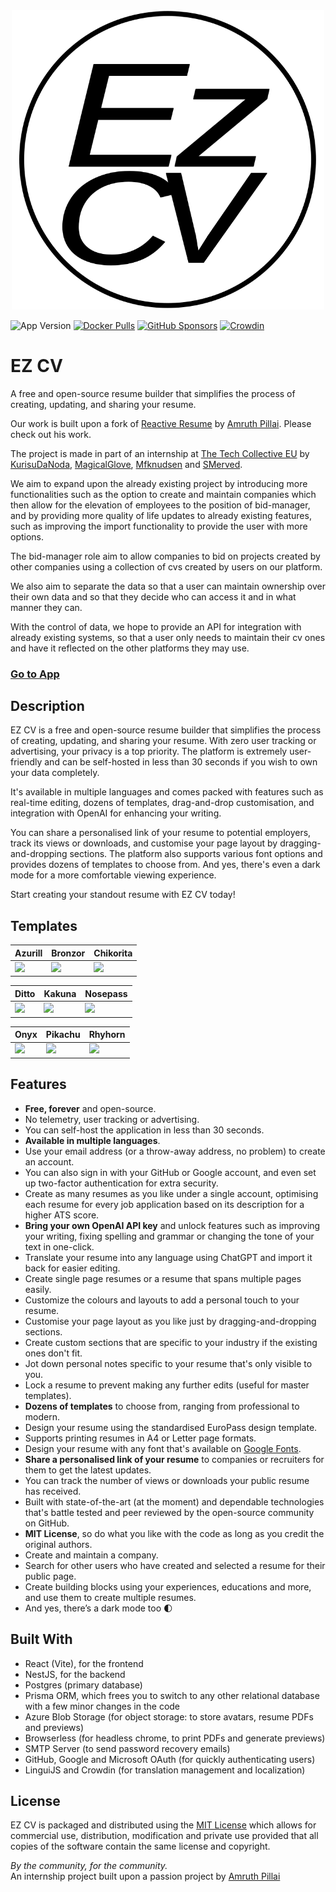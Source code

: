<div style="text-align: center;">
  <img src ="apps/client/public/logo/light.svg" width="500" alt="Eample Image">
</div>

![App Version](https://img.shields.io/github/package-json/version/The-Elite-Task-Force/EZ-CV?label=version)
[![Docker Pulls](https://img.shields.io/docker/pulls/mfknudsen/ez-cv)](https://hub.docker.com/repository/docker/mfknudsen/ez-cv)
[![GitHub Sponsors](https://img.shields.io/github/sponsors/The-Elite-Task-Force)](https://github.com/sponsors/The-Elite-Task-Force)
[![Crowdin](https://badges.crowdin.net/reactive-resume/localized.svg)](https://crowdin.com/project/reactive-resume)

# EZ CV

A free and open-source resume builder that simplifies the process of creating, updating, and sharing your resume.

Our work is built upon a fork of [Reactive Resume](https://github.com/AmruthPillai/Reactive-Resume) by [Amruth Pillai](https://www.amruthpillai.com/). Please check out his work.

The project is made in part of an internship at [The Tech Collective EU](https://github.com/thetechcollective) by
[KurisuDaNoda](https://github.com/KurisuDaNoda),
[MagicalGlove](https://github.com/MagicalGlove),
[Mfknudsen](https://github.com/Mfknudsen) and
[SMerved](https://github.com/SMerved).

We aim to expand upon the already existing project by introducing more functionalities such as the option to create and maintain companies which then allow for the elevation of employees to the position of bid-manager,
and by providing more quality of life updates to already existing features, such as improving the import functionality to provide the user with more options.

The bid-manager role aim to allow companies to bid on projects created by other companies using a collection of cvs created by users on our platform.

We also aim to separate the data so that a user can maintain ownership over their own data and so that they decide who can access it and in what manner they can.

With the control of data, we hope to provide an API for integration with already existing systems, so that a user only needs to maintain their cv ones and have it reflected on the other platforms they may use.

### [Go to App](https://dev.ezcv.thetechcollective.dev/)

## Description

EZ CV is a free and open-source resume builder that simplifies the process of creating, updating, and sharing your resume. With zero user tracking or advertising, your privacy is a top priority. The platform is extremely user-friendly and can be self-hosted in less than 30 seconds if you wish to own your data completely.

It's available in multiple languages and comes packed with features such as real-time editing, dozens of templates, drag-and-drop customisation, and integration with OpenAI for enhancing your writing.

You can share a personalised link of your resume to potential employers, track its views or downloads, and customise your page layout by dragging-and-dropping sections. The platform also supports various font options and provides dozens of templates to choose from. And yes, there's even a dark mode for a more comfortable viewing experience.

Start creating your standout resume with EZ CV today!

## Templates

| Azurill                                                      | Bronzor                                                     | Chikorita                                                   |
|--------------------------------------------------------------|-------------------------------------------------------------|-------------------------------------------------------------|
| <img src="https://i.imgur.com/jKgo04C.jpeg" width="200px" /> | <img src="https://i.imgur.com/DFNQZP2.jpg" width="200px" /> | <img src="https://i.imgur.com/Dwv8Y7f.jpg" width="200px" /> |

| Ditto                                                       | Kakuna                                                      | Nosepass                                                    |
|-------------------------------------------------------------|-------------------------------------------------------------|-------------------------------------------------------------|
| <img src="https://i.imgur.com/6c5lASL.jpg" width="200px" /> | <img src="https://i.imgur.com/268ML3t.jpg" width="200px" /> | <img src="https://i.imgur.com/npRLsPS.jpg" width="200px" /> |

| Onyx                                                        | Pikachu                                                     | Rhyhorn                                                     |
|-------------------------------------------------------------|-------------------------------------------------------------|-------------------------------------------------------------|
| <img src="https://i.imgur.com/cxplXOW.jpg" width="200px" /> | <img src="https://i.imgur.com/Y9f7qsh.jpg" width="200px" /> | <img src="https://i.imgur.com/h4kQxy2.jpg" width="200px" /> |

## Features

- **Free, forever** and open-source.
- No telemetry, user tracking or advertising.
- You can self-host the application in less than 30 seconds.
- **Available in multiple languages**.
- Use your email address (or a throw-away address, no problem) to create an account.
- You can also sign in with your GitHub or Google account, and even set up two-factor authentication for extra security.
- Create as many resumes as you like under a single account, optimising each resume for every job application based on its description for a higher ATS score.
- **Bring your own OpenAI API key** and unlock features such as improving your writing, fixing spelling and grammar or changing the tone of your text in one-click.
- Translate your resume into any language using ChatGPT and import it back for easier editing.
- Create single page resumes or a resume that spans multiple pages easily.
- Customize the colours and layouts to add a personal touch to your resume.
- Customise your page layout as you like just by dragging-and-dropping sections.
- Create custom sections that are specific to your industry if the existing ones don't fit.
- Jot down personal notes specific to your resume that's only visible to you.
- Lock a resume to prevent making any further edits (useful for master templates).
- **Dozens of templates** to choose from, ranging from professional to modern.
- Design your resume using the standardised EuroPass design template.
- Supports printing resumes in A4 or Letter page formats.
- Design your resume with any font that's available on [Google Fonts](https://fonts.google.com/).
- **Share a personalised link of your resume** to companies or recruiters for them to get the latest updates.
- You can track the number of views or downloads your public resume has received.
- Built with state-of-the-art (at the moment) and dependable technologies that's battle tested and peer reviewed by the open-source community on GitHub.
- **MIT License**, so do what you like with the code as long as you credit the original authors.
- Create and maintain a company.
- Search for other users who have created and selected a resume for their public page.
- Create building blocks using your experiences, educations and more, and use them to create multiple resumes.
- And yes, there’s a dark mode too 🌓

## Built With

- React (Vite), for the frontend
- NestJS, for the backend
- Postgres (primary database)
- Prisma ORM, which frees you to switch to any other relational database with a few minor changes in the code
- Azure Blob Storage (for object storage: to store avatars, resume PDFs and previews)
- Browserless (for headless chrome, to print PDFs and generate previews)
- SMTP Server (to send password recovery emails)
- GitHub, Google and Microsoft OAuth (for quickly authenticating users)
- LinguiJS and Crowdin (for translation management and localization)

## License

EZ CV is packaged and distributed using the [MIT License](/LICENSE.md) which allows for commercial use, distribution, modification and private use provided that all copies of the software contain the same license and copyright.

_By the community, for the community._  
An internship project built upon a passion project by [Amruth Pillai](https://www.amruthpillai.com/)
